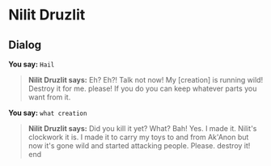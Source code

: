 # Nilit Druzlit
## Dialog

**You say:** `Hail`



>**Nilit Druzlit says:** Eh?  Eh?!  Talk not now!  My [creation] is running wild!  Destroy it for me. please!  If you do you can keep whatever parts you want from it.

**You say:** `what creation`



>**Nilit Druzlit says:** Did you kill it yet? What?  Bah!  Yes. I made it.  Nilit's clockwork it is.  I made it to carry my toys to and from Ak'Anon but now it's gone wild and started attacking people.  Please. destroy it!
end








